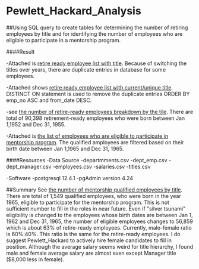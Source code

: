 # Pewlett_Hackard_Analysis

##Using SQL query to create tables for determining the number of retiring employees by title and for identifying the number of employees who are eligible to participate in a mentorship program.

####Result

-Attached is [retire ready employee list with title](https://github.com/Yunaka1269/Pewlett_Hackard_Analysis1/blob/main/Data/retirement_titles.csv). Because of switching the titles over years, there are duplicate entries in database for some employees.

-Attached shows [retire ready employee list with current/unique title](https://github.com/Yunaka1269/Pewlett_Hackard_Analysis1/blob/main/Data/unique_titles.csv). DISTINCT ON statement is used to remove the duplicate entries ORDER BY emp_no ASC and from_date DESC. 

-see [the number of retire-ready employees breakdown by the tile](https://github.com/Yunaka1269/Pewlett_Hackard_Analysis1/blob/main/Data/retiring_title.csv). There are total of 90,398 retirement-ready employees who were born between Jan 1,1952 and Dec 31, 1955. 

-Attached is [the list of employees who are eligible to participate in mentorship program](https://github.com/Yunaka1269/Pewlett_Hackard_Analysis1/blob/main/Data/mentorship_eligibility.csv). The qualified amployees are filtered based on their birth date between Jan 1,1965 and Dec 31, 1965.

####Resources
-Data Source
	-departmments.csv
	-dept_emp.csv
	-dept_manager.csv
	-employees.csv
	-salaries.csv
	-titles.csv

-Software
	-postgresql 12.4.1
	-pgAdmin version 4.24
  
##Summary
See [the number of mentorship qualified employees by title](). There are total of 1,549 qualified employees, who were born in the year 1965, eligible to participate for the mentorship program. This is not sufficient number to fill in the roles in near future. Even if "silver tsunami" eligibility is changed to the employees whose birth dates are between Jan 1, 1962 and Dec 31, 1965, the number of eligible employees changes to 56,859 which is about 63% of retire-ready employees. Currently, male-female ratio is 60%:40%. This ratio is the same for the retire-ready employees. I do suggest Pewlett_Hackard to actively hire female candidates to fill in position. Although the average salary seems weird for title hierarchy, I found male and female average salary are almost even except Manager title ($8,000 less in female).  
